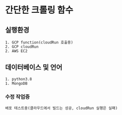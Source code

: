 # 간단한 크롤링 함수
## 실행환경
    1. GCP function(cloudRun 호출용)
    2. GCP cloudRun
    2. AWS EC2

## 데이터베이스 및 언어
    1. python3.8
    1. MongoDB

### 수정 작업중
    배포 테스트중(클라우드에서 빌드는 성공, cloudRun 실행은 실패)